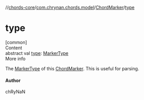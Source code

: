 //[chords-core](../../../index.md)/[com.chrynan.chords.model](../index.md)/[ChordMarker](index.md)/[type](type.md)



# type  
[common]  
Content  
abstract val [type](type.md): [MarkerType](../-marker-type/index.md)  
More info  


The [MarkerType](../-marker-type/index.md) of this [ChordMarker](index.md). This is useful for parsing.



#### Author  


chRyNaN

  



